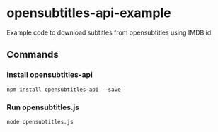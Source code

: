 # opensubtitles-api-example
Example code to download subtitles from opensubtitles using IMDB id
## Commands

### Install opensubtitles-api
```npm install opensubtitles-api --save```
### Run opensubtitles.js
```node opensubtitles.js```
